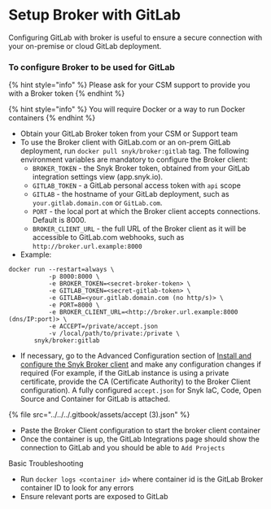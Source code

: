 # Setup Broker with GitLab

Configuring GitLab with broker is useful to ensure a secure connection with your on-premise or cloud GitLab deployment.

### To configure Broker to be used for GitLab

{% hint style="info" %}
Please ask for your CSM support to provide you with a Broker token
{% endhint %}

{% hint style="info" %}
You will require Docker or a way to run Docker containers
{% endhint %}

* Obtain your GitLab Broker token from your CSM or Support team
* To use the Broker client with GitLab.com or an on-prem GitLab deployment, run `docker pull snyk/broker:gitlab` tag. The following environment variables are mandatory to configure the Broker client:
  * `BROKER_TOKEN` - the Snyk Broker token, obtained from your GitLab integration settings view (app.snyk.io).
  * `GITLAB_TOKEN` - a GitLab personal access token with `api` scope
  * `GITLAB` - the hostname of your GitLab deployment, such as `your.gitlab.domain.com` or `GitLab.com`.
  * `PORT` - the local port at which the Broker client accepts connections. Default is 8000.
  * `BROKER_CLIENT_URL` - the full URL of the Broker client as it will be accessible to GitLab.com webhooks, such as `http://broker.url.example:8000`
* Example:

```
docker run --restart=always \
           -p 8000:8000 \
           -e BROKER_TOKEN=<secret-broker-token> \
           -e GITLAB_TOKEN=<secret-gitlab-token> \
           -e GITLAB=<your.gitlab.domain.com (no http/s)> \
           -e PORT=8000 \
           -e BROKER_CLIENT_URL=<http://broker.url.example:8000 (dns/IP:port)> \
           -e ACCEPT=/private/accept.json
           -v /local/path/to/private:/private \
       snyk/broker:gitlab
```

* If necessary, go to the Advanced Configuration section of [Install and configure the Snyk Broker client](../../integrations/snyk-broker/set-up-snyk-broker/how-to-install-and-configure-your-snyk-broker-client.md) and make any configuration changes if required (For example, if the GitLab instance is using a private certificate, provide the CA (Certificate Authority) to the Broker Client configuration). A fully configured `accept.json` for Snyk IaC, Code, Open Source and Container for GitLab is attached.

{% file src="../../../.gitbook/assets/accept (3).json" %}

* Paste the Broker Client configuration to start the broker client container
* Once the container is up, the GitLab Integrations page should show the connection to GitLab and you should be able to `Add Projects`

Basic Troubleshooting

* Run `docker logs <container id>` where container id is the GitLab Broker container ID to look for any errors
* Ensure relevant ports are exposed to GitLab
